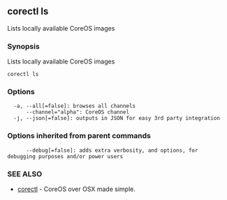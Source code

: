 ## corectl ls

Lists locally available CoreOS images

### Synopsis


Lists locally available CoreOS images

```
corectl ls
```

### Options

```
  -a, --all[=false]: browses all channels
      --channel="alpha": CoreOS channel
  -j, --json[=false]: outputs in JSON for easy 3rd party integration
```

### Options inherited from parent commands

```
      --debug[=false]: adds extra verbosity, and options, for debugging purposes and/or power users
```

### SEE ALSO
* [corectl](corectl.md)	 - CoreOS over OSX made simple.

